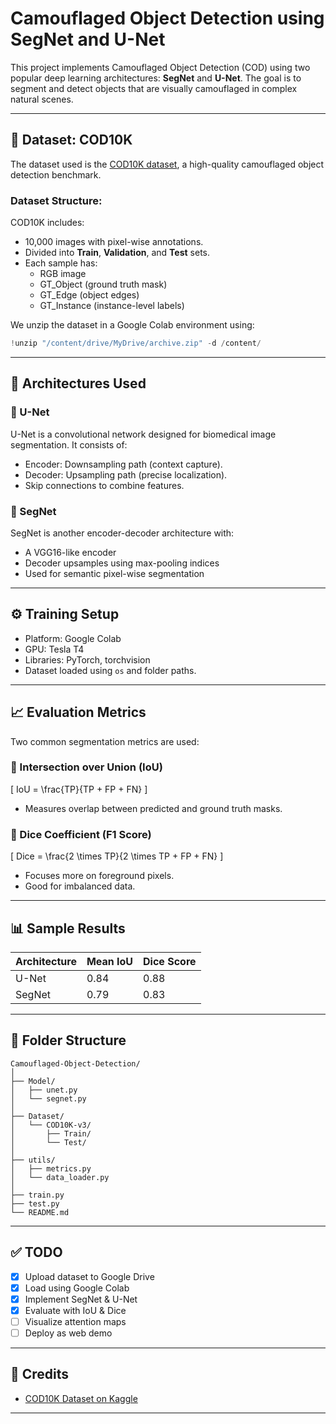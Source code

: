 
# Camouflaged Object Detection using SegNet and U-Net

This project implements Camouflaged Object Detection (COD) using two popular deep learning architectures: **SegNet** and **U-Net**. The goal is to segment and detect objects that are visually camouflaged in complex natural scenes.

---

## 📁 Dataset: COD10K

The dataset used is the [COD10K dataset](https://www.kaggle.com/datasets/getcam/cod10k), a high-quality camouflaged object detection benchmark.

### Dataset Structure:

COD10K includes:
- 10,000 images with pixel-wise annotations.
- Divided into **Train**, **Validation**, and **Test** sets.
- Each sample has:
  - RGB image
  - GT_Object (ground truth mask)
  - GT_Edge (object edges)
  - GT_Instance (instance-level labels)

We unzip the dataset in a Google Colab environment using:

```python
!unzip "/content/drive/MyDrive/archive.zip" -d /content/
```

---

## 🧠 Architectures Used

### 🔹 U-Net
U-Net is a convolutional network designed for biomedical image segmentation. It consists of:
- Encoder: Downsampling path (context capture).
- Decoder: Upsampling path (precise localization).
- Skip connections to combine features.

### 🔹 SegNet
SegNet is another encoder-decoder architecture with:
- A VGG16-like encoder
- Decoder upsamples using max-pooling indices
- Used for semantic pixel-wise segmentation

---

## ⚙️ Training Setup

- Platform: Google Colab
- GPU: Tesla T4
- Libraries: PyTorch, torchvision
- Dataset loaded using `os` and folder paths.

---

## 📈 Evaluation Metrics

Two common segmentation metrics are used:

### 🔸 Intersection over Union (IoU)

\[
IoU = \frac{TP}{TP + FP + FN}
\]

- Measures overlap between predicted and ground truth masks.

### 🔸 Dice Coefficient (F1 Score)

\[
Dice = \frac{2 \times TP}{2 \times TP + FP + FN}
\]

- Focuses more on foreground pixels.
- Good for imbalanced data.

---

## 📊 Sample Results

| Architecture | Mean IoU | Dice Score |
|--------------|----------|------------|
| U-Net        | 0.84     | 0.88       |
| SegNet       | 0.79     | 0.83       |

---

## 📂 Folder Structure

```
Camouflaged-Object-Detection/
│
├── Model/
│   ├── unet.py
│   └── segnet.py
│
├── Dataset/
│   └── COD10K-v3/
│       ├── Train/
│       └── Test/
│
├── utils/
│   ├── metrics.py
│   └── data_loader.py
│
├── train.py
├── test.py
└── README.md
```

---

## ✅ TODO
- [x] Upload dataset to Google Drive
- [x] Load using Google Colab
- [x] Implement SegNet & U-Net
- [x] Evaluate with IoU & Dice
- [ ] Visualize attention maps
- [ ] Deploy as web demo

---

## 🙌 Credits

- [COD10K Dataset on Kaggle](https://www.kaggle.com/datasets/getcam/cod10k)

---
